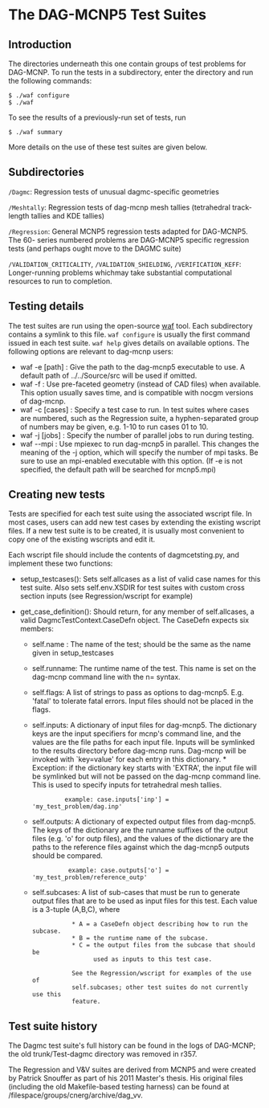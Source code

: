 # The DAG-MCNP5 Test Suites #

## Introduction ##

The directories underneath this one contain groups of test problems for
DAG-MCNP. To run the tests in a subdirectory, enter the directory and run the
following commands:

    $ ./waf configure
    $ ./waf

To see the results of a previously-run set of tests, run

    $ ./waf summary

More details on the use of these test suites are given below.

## Subdirectories ##

 `/Dagmc`: Regression tests of unusual dagmc-specific geometries

 `/Meshtally`: Regression tests of dag-mcnp mesh tallies (tetrahedral track-
    length tallies and KDE tallies)

 `/Regression`: General MCNP5 regression tests adapted for DAG-MCNP5. The 60-
    series numbered problems are DAG-MCNP5 specific regression tests (and
    perhaps ought move to the DAGMC suite)

 `/VALIDATION_CRITICALITY`, `/VALIDATION_SHIELDING`, `/VERIFICATION_KEFF`:
    Longer-running problems whichmay take substantial computational resources to
    run to completion.

## Testing details ##

The test suites are run using the open-source [waf] tool. Each subdirectory
contains a symlink to this file. `waf configure` is usually the first command
issued in each test suite. `waf help` gives details on available options. The
following options are relevant to dag-mcnp users:

* waf -e [path] : Give the path to the dag-mcnp5 executable to use.  A default
                  path of ../../Source/src will be used if omitted.
* waf -f : Use pre-faceted geometry (instead of CAD files) when available.
           This option usually saves time, and is compatible with nocgm
           versions of dag-mcnp.
* waf -c [cases] : Specify a test case to run.  In test suites where cases are
                   numbered, such as the Regression suite, a hyphen-separated
                   group of numbers may be given, e.g. 1-10 to run cases 01 to
                   10.
* waf -j [jobs] : Specify the number of parallel jobs to run during testing.
* waf --mpi : Use mpiexec to run dag-mcnp5 in parallel.  This changes the meaning
              of the -j option, which will specify the number of mpi tasks.  Be
              sure to use an mpi-enabled executable with this option.  (If -e
              is not specified, the default path will be searched for
              mcnp5.mpi)


## Creating new tests ##

Tests are specified for each test suite using the associated wscript file.  In
most cases, users can add new test cases by extending the existing wscript
files.  If a new test suite is to be created, it is usually most convenient to
copy one of the existing wscripts and edit it.

Each wscript file should include the contents of dagmcetsting.py,
and implement these two functions:

* setup_testcases(): Sets self.allcases as a list of valid case names for this
                     test suite.  Also sets self.env.XSDIR for test suites with
                     custom cross section inputs (see Regression/wscript for
                     example)

* get_case_definition(): Should return, for any member of self.allcases,
                         a valid DagmcTestContext.CaseDefn object.  The
                         CaseDefn expects six members:
    * self.name : The name of the test; should be the same as the name given
                  in setup_testcases
    * self.runname: The runtime name of the test.  This name is set on the
                    dag-mcnp command line with the n=<runname> syntax.
    * self.flags: A list of strings to pass as options to dag-mcnp5.  E.g. 'fatal'
                  to tolerate fatal errors.  Input files should not be placed
                  in the flags.
    * self.inputs: A dictionary of input files for dag-mcnp5.  The dictionary
                   keys are the input specifiers for mcnp's command line, and
                   the values are the file paths for each input file.  Inputs
                   will be symlinked to the results directory before dag-mcnp
                   runs.  Dag-mcnp will be invoked with `key=value' for each
                   entry in this dictionary.
                       * Exception: if the dictionary key starts with 'EXTRA',
                         the input file will be symlinked but will not be
                         passed on the dag-mcnp command line.  This is used to
                         specify inputs for tetrahedral mesh tallies.

                   example: case.inputs['inp'] = 'my_test_problem/dag.inp'

    * self.outputs: A dictionary of expected output files from dag-mcnp5.  The
                    keys of the dictionary are the runname suffixes of the
                    output files (e.g. 'o' for outp files), and the values of
                    the dictionary are the paths to the reference files against
                    which the dag-mcnp5 outputs should be compared.

                    example: case.outputs['o'] = 'my_test_problem/reference_outp'

    * self.subcases: A list of sub-cases that must be run to generate output
                     files that are to be used as input files for this test.
                     Each value is a 3-tuple (A,B,C), where

                     * A = a CaseDefn object describing how to run the subcase.
                     * B = the runtime name of the subcase.
                     * C = the output files from the subcase that should be
                           used as inputs to this test case.

                     See the Regression/wscript for examples of the use of
                     self.subcases; other test suites do not currently use this
                     feature.


## Test suite history ##

The Dagmc test suite's full history can be found in the logs of DAG-MCNP;
the old trunk/Test-dagmc directory was removed in r357.

The Regression and V&V suites are derived from MCNP5 and were created by
Patrick Snouffer as part of his 2011 Master's thesis.  His original
files (including the old Makefile-based testing harness) can be found
at /filespace/groups/cnerg/archive/dag_vv.

[waf]: https://code.google.com/p/waf
